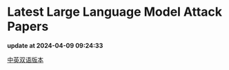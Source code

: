 # Latest Large Language Model Attack Papers
**update at 2024-04-09 09:24:33**

[中英双语版本](https://github.com/daksim/NewAdversarialAttackPaper/blob/main/README_LLM_CN.md)

